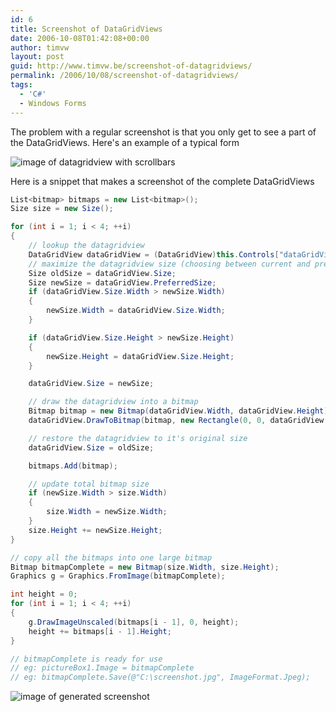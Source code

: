 ```yaml
---
id: 6
title: Screenshot of DataGridViews
date: 2006-10-08T01:42:08+00:00
author: timvw
layout: post
guid: http://www.timvw.be/screenshot-of-datagridviews/
permalink: /2006/10/08/screenshot-of-datagridviews/
tags:
  - 'C#'
  - Windows Forms
---
```

The problem with a regular screenshot is that you only get to see a part of the DataGridViews. Here's an example of a typical form

![image of datagridview with scrollbars](http://www.timvw.be/wp-content/images/datagridviews-with-scrollbars.jpg)

Here is a snippet that makes a screenshot of the complete DataGridViews

```csharp
List<bitmap> bitmaps = new List<bitmap>();
Size size = new Size();

for (int i = 1; i < 4; ++i) 
{ 
	// lookup the datagridview 
	DataGridView dataGridView = (DataGridView)this.Controls["dataGridView" + i]; 
	// maximize the datagridview size (choosing between current and preferred) 
	Size oldSize = dataGridView.Size; 
	Size newSize = dataGridView.PreferredSize; 
	if (dataGridView.Size.Width > newSize.Width)
	{
		newSize.Width = dataGridView.Size.Width;
	}

	if (dataGridView.Size.Height > newSize.Height)
	{
		newSize.Height = dataGridView.Size.Height;
	}

	dataGridView.Size = newSize;

	// draw the datagridview into a bitmap
	Bitmap bitmap = new Bitmap(dataGridView.Width, dataGridView.Height);
	dataGridView.DrawToBitmap(bitmap, new Rectangle(0, 0, dataGridView.Width, dataGridView.Height));

	// restore the datagridview to it's original size
	dataGridView.Size = oldSize;

	bitmaps.Add(bitmap);

	// update total bitmap size
	if (newSize.Width > size.Width)
	{
		size.Width = newSize.Width;
	}
	size.Height += newSize.Height;
}

// copy all the bitmaps into one large bitmap
Bitmap bitmapComplete = new Bitmap(size.Width, size.Height);
Graphics g = Graphics.FromImage(bitmapComplete);

int height = 0;
for (int i = 1; i < 4; ++i) 
{ 
	g.DrawImageUnscaled(bitmaps[i - 1], 0, height); 
	height += bitmaps[i - 1].Height; 
} 

// bitmapComplete is ready for use 
// eg: pictureBox1.Image = bitmapComplete 
// eg: bitmapComplete.Save(@"C:\screenshot.jpg", ImageFormat.Jpeg); 
``` 
  
![image of generated screenshot](http://www.timvw.be/wp-content/images/datagridviews-without-scrollbars.jpg)
